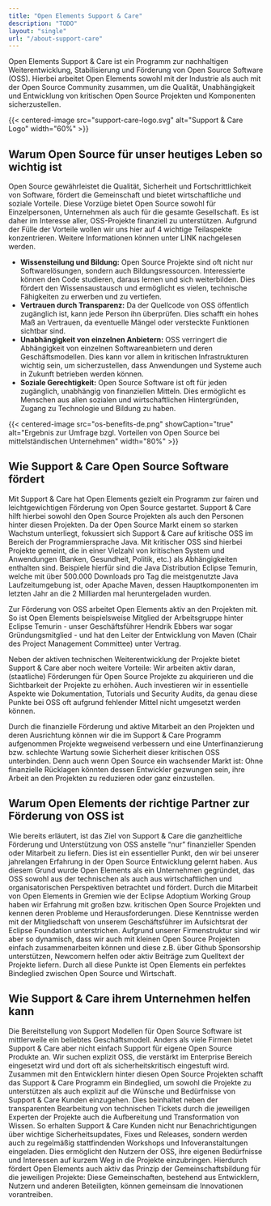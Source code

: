 ```yaml
---
title: "Open Elements Support & Care"
description: "TODO"
layout: "single"
url: "/about-support-care"
---
```


Open Elements Support & Care ist ein Programm zur nachhaltigen Weiterentwicklung, Stabilisierung und Förderung von
Open Source Software (OSS). Hierbei arbeitet Open Elements sowohl mit der Industrie als auch mit der Open Source
Community zusammen, um die Qualität, Unabhängigkeit und Entwicklung von kritischen Open Source Projekten und Komponenten
sicherzustellen.

{{< centered-image src="support-care-logo.svg" alt="Support & Care Logo" width="60%" >}}

## Warum Open Source für unser heutiges Leben so wichtig ist

Open Source gewährleistet die Qualität, Sicherheit und Fortschrittlichkeit von Software, fördert die Gemeinschaft und
bietet wirtschaftliche und soziale Vorteile. Diese Vorzüge bietet Open Source sowohl für Einzelpersonen, Unternehmen als
auch für die gesamte Gesellschaft. Es ist daher im Interesse aller, OSS-Projekte finanziell zu unterstützen. Aufgrund
der Fülle der Vorteile wollen wir uns hier auf 4 wichtige Teilaspekte konzentrieren. Weitere Informationen können unter
LINK nachgelesen werden.

- **Wissensteilung und Bildung:** Open Source Projekte sind oft nicht nur Softwarelösungen, sondern auch
  Bildungsressourcen. Interessierte können den Code studieren, daraus lernen und sich weiterbilden. Dies fördert den
  Wissensaustausch und ermöglicht es vielen, technische Fähigkeiten zu erwerben und zu vertiefen.
- **Vertrauen durch Transparenz:** Da der Quellcode von OSS öffentlich zugänglich ist, kann jede Person ihn überprüfen.
  Dies schafft ein hohes Maß an Vertrauen, da eventuelle Mängel oder versteckte Funktionen sichtbar sind.
- **Unabhängigkeit von einzelnen Anbietern:** OSS verringert die Abhängigkeit von einzelnen Softwareanbietern und deren
  Geschäftsmodellen. Dies kann vor allem in kritischen Infrastrukturen wichtig sein, um sicherzustellen, dass
  Anwendungen und Systeme auch in Zukunft betrieben werden können.
- **Soziale Gerechtigkeit:** Open Source Software ist oft für jeden zugänglich, unabhängig von finanziellen Mitteln.
  Dies ermöglicht es Menschen aus allen sozialen und wirtschaftlichen Hintergründen, Zugang zu Technologie und Bildung
  zu haben.

{{< centered-image src="os-benefits-de.png" showCaption="true" alt="Ergebnis zur Umfrage bzgl. Vorteilen von Open Source bei mittelständischen Unternehmen" width="80%" >}}

## Wie Support & Care Open Source Software fördert

Mit Support & Care hat Open Elements gezielt ein Programm zur fairen und leichtgewichtigen Förderung von Open Source
gestartet. Support & Care hilft hierbei sowohl den Open Source Projekten als auch den Personen hinter diesen Projekten.
Da der Open Source Markt einem so starken Wachstum unterliegt, fokussiert sich Support & Care auf kritische OSS im
Bereich der Programmiersprache Java. Mit kritischer OSS sind hierbei Projekte gemeint, die in einer Vielzahl von
kritischen System und Anwendungen (Banken, Gesundheit, Politik, etc.) als Abhängigkeiten enthalten sind. Beispiele
hierfür sind die Java Distribution Eclipse Temurin, welche mit über 500.000 Downloads pro Tag die meistgenutzte Java
Laufzeitumgebung ist, oder Apache Maven, dessen Hauptkomponenten im letzten Jahr an die 2 Milliarden mal heruntergeladen
wurden.

Zur Förderung von OSS arbeitet Open Elements aktiv an den Projekten mit. So ist Open Elements beispielsweise Mitglied
der Arbeitsgruppe hinter Eclipse Temurin - unser Geschäftsführer Hendrik Ebbers war sogar Gründungsmitglied - und hat
den Leiter der Entwicklung von Maven (Chair des Project Management Committee) unter Vertrag.

Neben der aktiven technischen Weiterentwicklung der Projekte bietet Support & Care aber noch weitere Vorteile: Wir
arbeiten aktiv daran, (staatliche) Förderungen für Open Source Projekte zu akquirieren und die Sichtbarkeit der Projekte
zu erhöhen. Auch investieren wir in essentielle Aspekte wie Dokumentation, Tutorials und Security Audits, da genau diese
Punkte bei OSS oft aufgrund fehlender Mittel nicht umgesetzt werden können.

Durch die finanzielle Förderung und aktive Mitarbeit an den Projekten und deren Ausrichtung können wir die im Support &
Care Programm aufgenommen Projekte wegweisend verbessern und eine Unterfinanzierung bzw. schlechte Wartung sowie
Sicherheit dieser kritischen OSS unterbinden. Denn auch wenn Open Source ein wachsender Markt ist: Ohne finanzielle
Rücklagen könnten dessen Entwickler gezwungen sein, ihre Arbeit an den Projekten zu reduzieren oder ganz einzustellen.

## Warum Open Elements der richtige Partner zur Förderung von OSS ist

Wie bereits erläutert, ist das Ziel von Support & Care die ganzheitliche Förderung und Unterstützung von OSS anstelle
“nur” finanzieller Spenden oder Mitarbeit zu liefern. Dies ist ein essentieller Punkt, den wir bei unserer jahrelangen
Erfahrung in der Open Source Entwicklung gelernt haben. Aus diesem Grund wurde Open Elements als ein Unternehmen
gegründet, das OSS sowohl aus der technischen als auch aus wirtschaftlichen und organisatorischen Perspektiven
betrachtet und fördert. Durch die Mitarbeit von Open Elements in Gremien wie der Eclipse Adoptium Working Group haben
wir Erfahrung mit großen bzw. kritischen Open Source Projekten und kennen deren Probleme und Herausforderungen. Diese
Kenntnisse werden mit der Mitgliedschaft von unserem Geschäftsführer im Aufsichtsrat der Eclipse Foundation
unterstrichen. Aufgrund unserer Firmenstruktur sind wir aber so dynamisch, dass wir auch mit kleinen Open Source
Projekten einfach zusammenarbeiten können und diese z.B. über Github Sponsorship unterstützen, Newcomern helfen oder
aktiv Beiträge zum Quelltext der Projekte liefern. Durch all diese Punkte ist Open Elements ein perfektes Bindeglied
zwischen Open Source und Wirtschaft.

## Wie Support & Care ihrem Unternehmen helfen kann

Die Bereitstellung von Support Modellen für Open Source Software ist mittlerweile ein beliebtes Geschäftsmodell. Anders
als viele Firmen bietet Support & Care aber nicht einfach Support für eigene Open Source Produkte an. Wir suchen
explizit OSS, die verstärkt im Enterprise Bereich eingesetzt wird und dort oft als sicherheitskritisch eingestuft wird.
Zusammen mit den Entwicklern hinter diesen Open Source Projekten schafft das Support & Care Programm ein Bindeglied, um
sowohl die Projekte zu unterstützen als auch explizit auf die Wünsche und Bedürfnisse von Support & Care Kunden
einzugehen. Dies beinhaltet neben der transparenten Bearbeitung von technischen Tickets durch die jeweiligen Experten
der Projekte auch die Aufbereitung und Transformation von Wissen. So erhalten Support & Care Kunden nicht nur
Benachrichtigungen über wichtige Sicherheitsupdates, Fixes und Releases, sondern werden auch zu regelmäßig
stattfindenden Workshops und Infoveranstaltungen eingeladen. Dies ermöglicht den Nutzern der OSS, ihre eigenen
Bedürfnisse und Interessen auf kurzem Weg in die Projekte einzubringen. Hierdurch fördert Open Elements auch aktiv das
Prinzip der Gemeinschaftsbildung für die jeweiligen Projekte: Diese Gemeinschaften, bestehend aus Entwicklern, Nutzern
und anderen Beteiligten, können gemeinsam die Innovationen vorantreiben.
